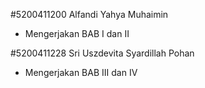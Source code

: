 #5200411200 Alfandi Yahya Muhaimin
- Mengerjakan BAB I dan II

#5200411228 Sri Uszdevita Syardillah Pohan
- Mengerjakan BAB III dan IV
